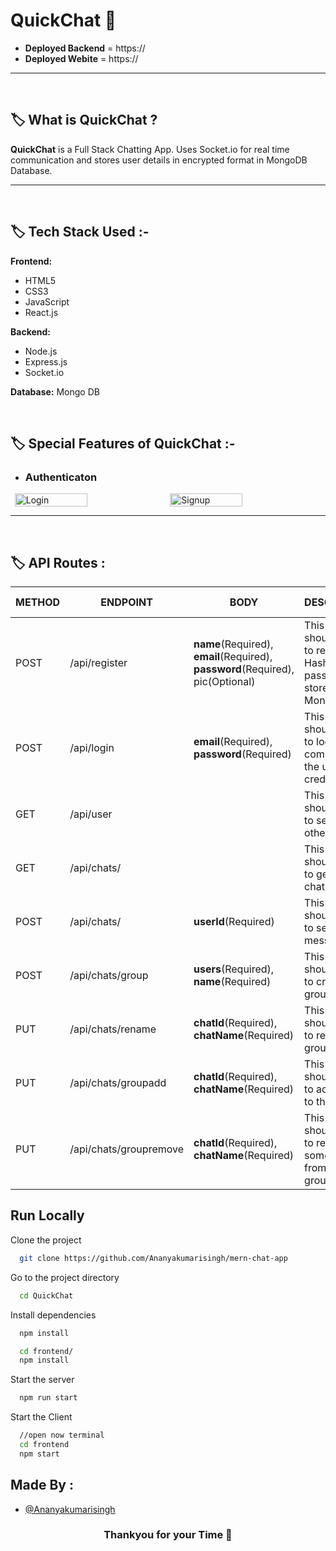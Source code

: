 # __QuickChat__ 💬

- __Deployed Backend__ = https://
- __Deployed Webite__ = https://

---
<br/>

## 🏷️ What is __QuickChat__ ?

__QuickChat__ is a Full Stack Chatting App. Uses Socket.io for real time communication and stores user details in encrypted format in MongoDB Database.

---

<br/>

## 🏷️ __Tech Stack Used__ :-

__Frontend:__
- HTML5
- CSS3
- JavaScript
- React.js
<!-- - Context APIs -->

__Backend:__
- Node.js
- Express.js
- Socket.io

 __Database:__ Mongo DB

<br/>

## 🏷️ __Special Features of QuickChat__ :-

- ### Authenticaton
<div style="display: flex; justify-content: space-evenly">
  <img width="48%" src="./screenshot/login.png" alt="Login"/>
  <img width="48%" src="./screenshot/signup.png" alt="Signup"/>
</div>

<!-- 
- ### Real Time Chatting with Typing indicators
- ### One to One chat
- ### Search Users
- ### Create Group Chats
- ### Notifications 
- ### Add or Remove users from group
- ### View Other user Profile 
-->


---

<br/>

## 🏷️ __API Routes__ :

| METHOD | ENDPOINT | BODY | DESCRIPTION | STATUS CODE |
| --- | --- | --- | --- | --- |
| POST | /api/register | __name__(Required), __email__(Required), __password__(Required), pic(Optional) | This endpoint should allow to register. Hash the password and store in MongoDB. | 201 |
| POST | /api/login | __email__(Required), __password__(Required) | This endpoint should allow to login after comparing the user's credentails. | 201 |
| GET | /api/user |  | This endpoint should allow to search other users. | 200 |
| GET | /api/chats/ |  | This endpoint should allow to get the chats. | 200 |
| POST | /api/chats/ | __userId__(Required) | This endpoint should allow to send messages. | 201 |
| POST | /api/chats/group | __users__(Required), __name__(Required) | This endpoint should allow to create a group. | 201 |
| PUT | /api/chats/rename | __chatId__(Required), __chatName__(Required) | This endpoint should allow to rename a groups. | 202 |
| PUT | /api/chats/groupadd | __chatId__(Required), __chatName__(Required) | This endpoint should allow to add people to the group. | 202 |
| PUT | /api/chats/groupremove | __chatId__(Required), __chatName__(Required) | This endpoint should allow to remove someone from the group. | 202 |

<!-- | GET | /api/chat/ |  | This endpoint should allow to get the chats. | 200 | -->


## Run Locally

Clone the project

```bash
  git clone https://github.com/Ananyakumarisingh/mern-chat-app
```

Go to the project directory

```bash
  cd QuickChat
```

Install dependencies

```bash
  npm install
```

```bash
  cd frontend/
  npm install
```

Start the server

```bash
  npm run start 
```
Start the Client

```bash
  //open now terminal
  cd frontend
  npm start
```

## Made By :
- [@Ananyakumarisingh](https://github.com/Ananyakumarisingh)

  
<h3 align="center" >Thankyou for your Time 💝</h3>
